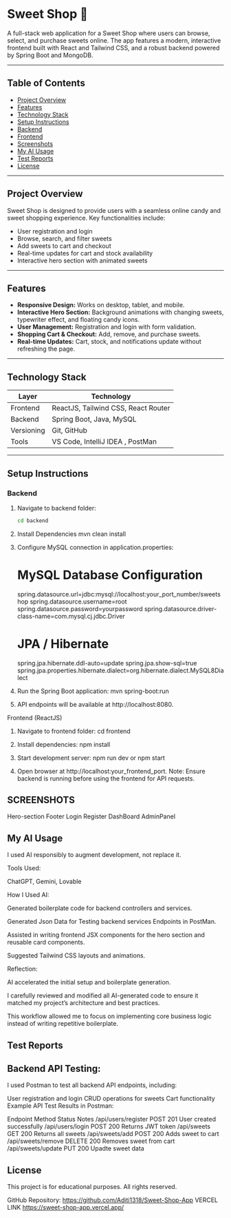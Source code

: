 # Sweet Shop 🍭

A full-stack web application for a Sweet Shop where users can browse, select, and purchase sweets online. The app features a modern, interactive frontend built with React and Tailwind CSS, and a robust backend powered by Spring Boot and MongoDB.  

---

## **Table of Contents**
- [Project Overview](#project-overview)
- [Features](#features)
- [Technology Stack](#technology-stack)
- [Setup Instructions](#setup-instructions)
- [Backend](#backend)
- [Frontend](#frontend)
- [Screenshots](#screenshots)
- [My AI Usage](#my-ai-usage)
- [Test Reports](#test-reports)
- [License](#license)

---

## **Project Overview**

Sweet Shop is designed to provide users with a seamless online candy and sweet shopping experience. Key functionalities include:

- User registration and login
- Browse, search, and filter sweets
- Add sweets to cart and checkout
- Real-time updates for cart and stock availability
- Interactive hero section with animated sweets

---

## **Features**

- **Responsive Design:** Works on desktop, tablet, and mobile.  
- **Interactive Hero Section:** Background animations with changing sweets, typewriter effect, and floating candy icons.  
- **User Management:** Registration and login with form validation.  
- **Shopping Cart & Checkout:** Add, remove, and purchase sweets.  
- **Real-time Updates:** Cart, stock, and notifications update without refreshing the page.  

---

## **Technology Stack**

| Layer       | Technology                                                 |
|------------ |------------------------------------------------------------|
| Frontend    | ReactJS, Tailwind CSS, React Router                        |
| Backend     | Spring Boot, Java, MySQL                                   |
| Versioning  | Git, GitHub                                                |
| Tools       | VS Code, IntelliJ IDEA , PostMan                           |

-----------------------------------------------------------------------------

## **Setup Instructions**

### **Backend**

1. Navigate to backend folder:
   ```bash
   cd backend
2. Install Dependencies
    mvn clean install

3. Configure MySQL connection in application.properties:
   # MySQL Database Configuration
    spring.datasource.url=jdbc:mysql://localhost:your_port_number/sweetshop
    spring.datasource.username=root
    spring.datasource.password=yourpassword
    spring.datasource.driver-class-name=com.mysql.cj.jdbc.Driver

    # JPA / Hibernate
    spring.jpa.hibernate.ddl-auto=update
    spring.jpa.show-sql=true
    spring.jpa.properties.hibernate.dialect=org.hibernate.dialect.MySQL8Dialect 

4. Run the Spring Boot application:
    mvn spring-boot:run

5. API endpoints will be available at http://localhost:8080.

Frontend (ReactJS)

1. Navigate to frontend folder:
    cd frontend

2. Install dependencies:
    npm install

3. Start development server:
    npm run dev or npm start

4. Open browser at http://localhost:your_frontend_port.
    Note: Ensure backend is running before using the frontend for API requests.

## SCREENSHOTS
Hero-section
Footer
Login
Register
DashBoard
AdminPanel


## My AI Usage

I used AI responsibly to augment development, not replace it.

Tools Used:

ChatGPT, Gemini, Lovable

How I Used AI:

Generated boilerplate code for backend controllers and services.

Generated Json Data for Testing backend services Endpoints in PostMan.

Assisted in writing frontend JSX components for the hero section and reusable card components.

Suggested Tailwind CSS layouts and animations.

Reflection:

AI accelerated the initial setup and boilerplate generation.

I carefully reviewed and modified all AI-generated code to ensure it matched my project’s architecture and best practices.

This workflow allowed me to focus on implementing core business logic instead of writing repetitive boilerplate.

## Test Reports

## Backend API Testing:
I used Postman to test all backend API endpoints, including:

User registration and login
CRUD operations for sweets
Cart functionality
Example API Test Results in Postman:

Endpoint	        Method	    Status	    Notes
/api/users/register	POST	    201	        User created successfully
/api/users/login	POST	    200	        Returns JWT token
/api/sweets	        GET	        200	        Returns all sweets
/api/sweets/add	    POST	    200	        Adds sweet to cart
/api/sweets/remove	DELETE	    200	        Removes sweet from cart
/api/sweets/update  PUT         200         Upadte sweet data


## License
This project is for educational purposes. All rights reserved.

GitHub Repository: https://github.com/Aditi1318/Sweet-Shop-App
VERCEL LINK https://sweet-shop-app.vercel.app/